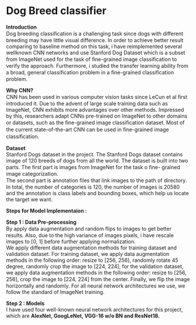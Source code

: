 # Dog Breed classifier
**Introduction** <br />
Dog breeding classiﬁcation is a challenging task since dogs with different breeding may have little visual difference. In order to achieve better result comparing to baseline method on this task, i have reimplemented several wellknown CNN networks and use Stanford Dog Dataset which is a subset from ImageNet used for the task of ﬁne-grained image classiﬁcation to verify the approach. Furthermore, i studied the transfer learning ability from a broad, general classiﬁcation problem in a ﬁne-grained classiﬁcation problem. <br />

**Why CNN?** <br />
CNN has been used in various computer vision tasks since LeCun et al ﬁrst introduced it. Due to the advent of large scale training data such as ImageNet, CNN exhibits more advantages over other methods. Impressed by this, researchers adapt CNNs pre-trained on ImageNet to other domains or datasets, such as the ﬁne-grained image classiﬁcation dataset. Most of the current state-of-the-art CNN can be used in ﬁne-grained image classiﬁcation.<br />

**Dataset** <br />
Stanford Dogs dataset in the project. The Stanford Dogs dataset contains image of 120 breeds of dogs from all the world. The dataset is built into two parts. The ﬁrst part is images from ImageNet for the task o ﬁne- grained image categorization.<br />
The second part is annotation ﬁles that link images to the path of directory. In total, the number of categories is 120, the number of images is 20580 and the annotation is class labels and bounding boxes, which help us locate the target we want.<br />

**Steps for Model Implementaion :**<br />

**Step 1 : Data Pre-processing**<br />
By apply data augmentation and random ﬂips to images to get better results. Also, due to the high variance of images pixels, i have rescale images to [0, 1] before further applying normalization.<br />
We apply different data augmentation methods for training dataset and validation dataset. For training dataset, we apply data augmentation methods in the following order: resize to [256, 256], randomly rotate 45 degree, randomly crop the image to [224, 224]; for the validation dataset, we apply data augmentation methods in the following order: resize to [256, 256], crop the image to [224, 224] from the center. Finally, we ﬂip the image horizontally and randomly. For all neural network architectures we use, we follow the standard of ImageNet training.<br />

**Step 2 : Models**<br />
I have used four well-known neural network architectures for this project, which are **AlexNet, GoogLeNet, VGG-16 w/o BN and ResNet18.**<br />



